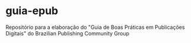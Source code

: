 # guia-epub
Repositório para a elaboração do "Guia de Boas Práticas em Publicações Digitais" do Brazilian Publishing Community Group

